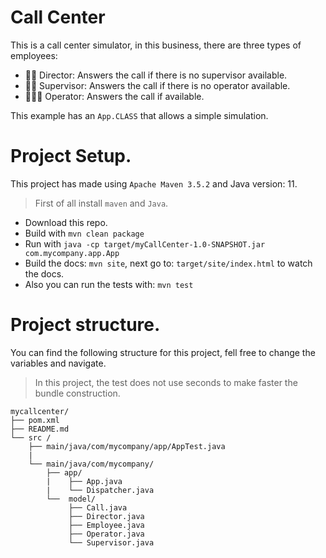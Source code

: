 # Call Center
This is a call center simulator, in this 
business, there are three types of employees:
 
  - 👸🏾 Director: Answers the call if there is no supervisor available.
  - 👮🏾‍ Supervisor: Answers the call if there is no operator available.
  - 👨🏼‍🔧 Operator: Answers the call if available.

This example has an `App.CLASS` that allows 
a simple simulation.

# Project Setup.
This project has made using `Apache Maven 3.5.2` and
Java version: 11.

  > First of all install `maven` and `Java`.

  - Download this repo.
  - Build with `mvn clean package`
  - Run with `java -cp target/myCallCenter-1.0-SNAPSHOT.jar com.mycompany.app.App`
  - Build the docs: `mvn site`, next go to:
  `target/site/index.html` to watch the docs.
  - Also you can run the tests with: `mvn test`

# Project structure.
You can find the following structure for this project,
fell free to change the variables and navigate.

  > In this project, the test does not use seconds to make faster the bundle construction.


```
mycallcenter/
├── pom.xml
├── README.md
└── src /
    ├── main/java/com/mycompany/app/AppTest.java
    |
    └── main/java/com/mycompany/
        ├── app/
        |    ├── App.java
        |    └── Dispatcher.java
        └──  model/
             ├── Call.java
             ├── Director.java
             ├── Employee.java
             ├── Operator.java
             └── Supervisor.java
```
